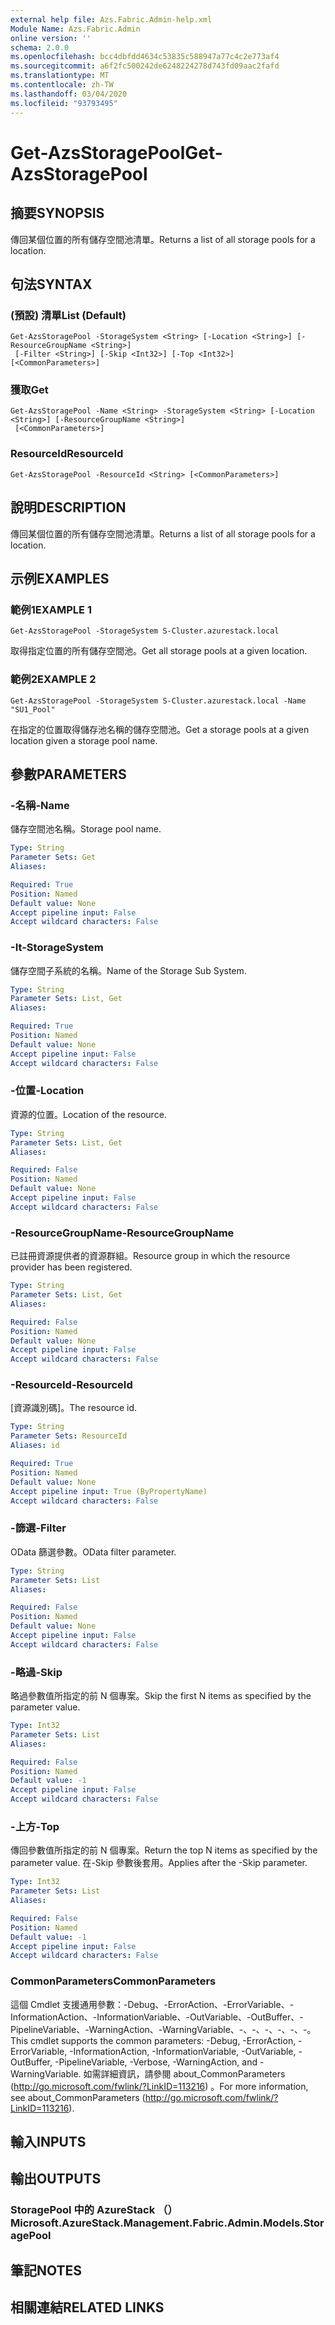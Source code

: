 ```yaml
---
external help file: Azs.Fabric.Admin-help.xml
Module Name: Azs.Fabric.Admin
online version: ''
schema: 2.0.0
ms.openlocfilehash: bcc4dbfdd4634c53835c588947a77c4c2e773af4
ms.sourcegitcommit: a6f2fc500242de6248224278d743fd09aac2fafd
ms.translationtype: MT
ms.contentlocale: zh-TW
ms.lasthandoff: 03/04/2020
ms.locfileid: "93793495"
---
```

# <span data-ttu-id="5f1f9-101">Get-AzsStoragePool</span><span class="sxs-lookup"><span data-stu-id="5f1f9-101">Get-AzsStoragePool</span></span>

## <span data-ttu-id="5f1f9-102">摘要</span><span class="sxs-lookup"><span data-stu-id="5f1f9-102">SYNOPSIS</span></span>
<span data-ttu-id="5f1f9-103">傳回某個位置的所有儲存空間池清單。</span><span class="sxs-lookup"><span data-stu-id="5f1f9-103">Returns a list of all storage pools for a location.</span></span>

## <span data-ttu-id="5f1f9-104">句法</span><span class="sxs-lookup"><span data-stu-id="5f1f9-104">SYNTAX</span></span>

### <span data-ttu-id="5f1f9-105"> (預設) 清單</span><span class="sxs-lookup"><span data-stu-id="5f1f9-105">List (Default)</span></span>
```
Get-AzsStoragePool -StorageSystem <String> [-Location <String>] [-ResourceGroupName <String>]
 [-Filter <String>] [-Skip <Int32>] [-Top <Int32>] [<CommonParameters>]
```

### <span data-ttu-id="5f1f9-106">獲取</span><span class="sxs-lookup"><span data-stu-id="5f1f9-106">Get</span></span>
```
Get-AzsStoragePool -Name <String> -StorageSystem <String> [-Location <String>] [-ResourceGroupName <String>]
 [<CommonParameters>]
```

### <span data-ttu-id="5f1f9-107">ResourceId</span><span class="sxs-lookup"><span data-stu-id="5f1f9-107">ResourceId</span></span>
```
Get-AzsStoragePool -ResourceId <String> [<CommonParameters>]
```

## <span data-ttu-id="5f1f9-108">說明</span><span class="sxs-lookup"><span data-stu-id="5f1f9-108">DESCRIPTION</span></span>
<span data-ttu-id="5f1f9-109">傳回某個位置的所有儲存空間池清單。</span><span class="sxs-lookup"><span data-stu-id="5f1f9-109">Returns a list of all storage pools for a location.</span></span>

## <span data-ttu-id="5f1f9-110">示例</span><span class="sxs-lookup"><span data-stu-id="5f1f9-110">EXAMPLES</span></span>

### <span data-ttu-id="5f1f9-111">範例1</span><span class="sxs-lookup"><span data-stu-id="5f1f9-111">EXAMPLE 1</span></span>
```
Get-AzsStoragePool -StorageSystem S-Cluster.azurestack.local
```

<span data-ttu-id="5f1f9-112">取得指定位置的所有儲存空間池。</span><span class="sxs-lookup"><span data-stu-id="5f1f9-112">Get all storage pools at a given location.</span></span>

### <span data-ttu-id="5f1f9-113">範例2</span><span class="sxs-lookup"><span data-stu-id="5f1f9-113">EXAMPLE 2</span></span>
```
Get-AzsStoragePool -StorageSystem S-Cluster.azurestack.local -Name "SU1_Pool"
```

<span data-ttu-id="5f1f9-114">在指定的位置取得儲存池名稱的儲存空間池。</span><span class="sxs-lookup"><span data-stu-id="5f1f9-114">Get a storage pools at a given location given a storage pool name.</span></span>

## <span data-ttu-id="5f1f9-115">參數</span><span class="sxs-lookup"><span data-stu-id="5f1f9-115">PARAMETERS</span></span>

### <span data-ttu-id="5f1f9-116">-名稱</span><span class="sxs-lookup"><span data-stu-id="5f1f9-116">-Name</span></span>
<span data-ttu-id="5f1f9-117">儲存空間池名稱。</span><span class="sxs-lookup"><span data-stu-id="5f1f9-117">Storage pool name.</span></span>

```yaml
Type: String
Parameter Sets: Get
Aliases:

Required: True
Position: Named
Default value: None
Accept pipeline input: False
Accept wildcard characters: False
```

### <span data-ttu-id="5f1f9-118">-It</span><span class="sxs-lookup"><span data-stu-id="5f1f9-118">-StorageSystem</span></span>
<span data-ttu-id="5f1f9-119">儲存空間子系統的名稱。</span><span class="sxs-lookup"><span data-stu-id="5f1f9-119">Name of the Storage Sub System.</span></span>

```yaml
Type: String
Parameter Sets: List, Get
Aliases:

Required: True
Position: Named
Default value: None
Accept pipeline input: False
Accept wildcard characters: False
```

### <span data-ttu-id="5f1f9-120">-位置</span><span class="sxs-lookup"><span data-stu-id="5f1f9-120">-Location</span></span>
<span data-ttu-id="5f1f9-121">資源的位置。</span><span class="sxs-lookup"><span data-stu-id="5f1f9-121">Location of the resource.</span></span>

```yaml
Type: String
Parameter Sets: List, Get
Aliases:

Required: False
Position: Named
Default value: None
Accept pipeline input: False
Accept wildcard characters: False
```

### <span data-ttu-id="5f1f9-122">-ResourceGroupName</span><span class="sxs-lookup"><span data-stu-id="5f1f9-122">-ResourceGroupName</span></span>
<span data-ttu-id="5f1f9-123">已註冊資源提供者的資源群組。</span><span class="sxs-lookup"><span data-stu-id="5f1f9-123">Resource group in which the resource provider has been registered.</span></span>

```yaml
Type: String
Parameter Sets: List, Get
Aliases:

Required: False
Position: Named
Default value: None
Accept pipeline input: False
Accept wildcard characters: False
```

### <span data-ttu-id="5f1f9-124">-ResourceId</span><span class="sxs-lookup"><span data-stu-id="5f1f9-124">-ResourceId</span></span>
<span data-ttu-id="5f1f9-125">[資源識別碼]。</span><span class="sxs-lookup"><span data-stu-id="5f1f9-125">The resource id.</span></span>

```yaml
Type: String
Parameter Sets: ResourceId
Aliases: id

Required: True
Position: Named
Default value: None
Accept pipeline input: True (ByPropertyName)
Accept wildcard characters: False
```

### <span data-ttu-id="5f1f9-126">-篩選</span><span class="sxs-lookup"><span data-stu-id="5f1f9-126">-Filter</span></span>
<span data-ttu-id="5f1f9-127">OData 篩選參數。</span><span class="sxs-lookup"><span data-stu-id="5f1f9-127">OData filter parameter.</span></span>

```yaml
Type: String
Parameter Sets: List
Aliases:

Required: False
Position: Named
Default value: None
Accept pipeline input: False
Accept wildcard characters: False
```

### <span data-ttu-id="5f1f9-128">-略過</span><span class="sxs-lookup"><span data-stu-id="5f1f9-128">-Skip</span></span>
<span data-ttu-id="5f1f9-129">略過參數值所指定的前 N 個專案。</span><span class="sxs-lookup"><span data-stu-id="5f1f9-129">Skip the first N items as specified by the parameter value.</span></span>

```yaml
Type: Int32
Parameter Sets: List
Aliases:

Required: False
Position: Named
Default value: -1
Accept pipeline input: False
Accept wildcard characters: False
```

### <span data-ttu-id="5f1f9-130">-上方</span><span class="sxs-lookup"><span data-stu-id="5f1f9-130">-Top</span></span>
<span data-ttu-id="5f1f9-131">傳回參數值所指定的前 N 個專案。</span><span class="sxs-lookup"><span data-stu-id="5f1f9-131">Return the top N items as specified by the parameter value.</span></span>
<span data-ttu-id="5f1f9-132">在-Skip 參數後套用。</span><span class="sxs-lookup"><span data-stu-id="5f1f9-132">Applies after the -Skip parameter.</span></span>

```yaml
Type: Int32
Parameter Sets: List
Aliases:

Required: False
Position: Named
Default value: -1
Accept pipeline input: False
Accept wildcard characters: False
```

### <span data-ttu-id="5f1f9-133">CommonParameters</span><span class="sxs-lookup"><span data-stu-id="5f1f9-133">CommonParameters</span></span>
<span data-ttu-id="5f1f9-134">這個 Cmdlet 支援通用參數：-Debug、-ErrorAction、-ErrorVariable、-InformationAction、-InformationVariable、-OutVariable、-OutBuffer、-PipelineVariable、-WarningAction、-WarningVariable、-、-、-、-、-、-。</span><span class="sxs-lookup"><span data-stu-id="5f1f9-134">This cmdlet supports the common parameters: -Debug, -ErrorAction, -ErrorVariable, -InformationAction, -InformationVariable, -OutVariable, -OutBuffer, -PipelineVariable, -Verbose, -WarningAction, and -WarningVariable.</span></span> <span data-ttu-id="5f1f9-135">如需詳細資訊，請參閱 about_CommonParameters (http://go.microsoft.com/fwlink/?LinkID=113216) 。</span><span class="sxs-lookup"><span data-stu-id="5f1f9-135">For more information, see about_CommonParameters (http://go.microsoft.com/fwlink/?LinkID=113216).</span></span>

## <span data-ttu-id="5f1f9-136">輸入</span><span class="sxs-lookup"><span data-stu-id="5f1f9-136">INPUTS</span></span>

## <span data-ttu-id="5f1f9-137">輸出</span><span class="sxs-lookup"><span data-stu-id="5f1f9-137">OUTPUTS</span></span>

### <span data-ttu-id="5f1f9-138">StoragePool 中的 AzureStack （）</span><span class="sxs-lookup"><span data-stu-id="5f1f9-138">Microsoft.AzureStack.Management.Fabric.Admin.Models.StoragePool</span></span>

## <span data-ttu-id="5f1f9-139">筆記</span><span class="sxs-lookup"><span data-stu-id="5f1f9-139">NOTES</span></span>

## <span data-ttu-id="5f1f9-140">相關連結</span><span class="sxs-lookup"><span data-stu-id="5f1f9-140">RELATED LINKS</span></span>

